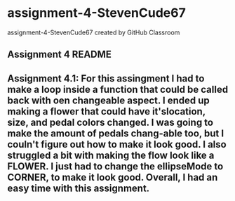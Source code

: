 # assignment-4-StevenCude67
assignment-4-StevenCude67 created by GitHub Classroom

Assignment 4 README
-------------------------------------------------------------------------------------------------------
Assignment 4.1: For this assingment I had to make a loop inside a function that could be called back 
with oen changeable aspect. I ended up making a flower that could have it'slocation, size, and pedal 
colors changed. I was going to make the amount of pedals chang-able too, but I couln't figure out how to 
make it look good. I also struggled a bit with making the flow look like a FLOWER. I just had to change 
the ellipseMode to CORNER, to make it look good. Overall, I had an easy time with this assignment.
-------------------------------------------------------------------------------------------------------
